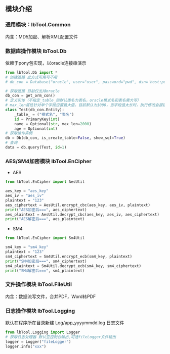 ## 模块介绍
### 通用模块：lbTool.Common  
内含：MD5加密、解析XML配置文件
### 数据库操作模块 lbTool.Db
依赖于pony包实现，以oracle连接串演示
```python
from lbTool.Db import *
# 创建连接 此方式可用可不用
# db_con = Database("oracle", user="user", password="pwd", dsn='host:port/sid')

# 获取连接 目前仅支持oracle
db_con = get_orm_con()
# 定义实体（不指定_table_则默认类名为表名，oracle模式名和表名需大写）
# max_len属性针对单个字段设置最大值，目前默认为1000，当字段值太长时，执行修改会报错
class Test(db_con.Entity):
    _table_ = ("模式名", "表名")
    id = PrimaryKey(int)
    name = Optional(str, max_len=2000)
    age = Optional(int)
# 获取操作实例
db = Db(db_con, is_create_table=False, show_sql=True)
# 查询
data = db.query(Test, id=1)
```
### AES/SM4加密模块 lbTool.EnCipher  
- AES  
```python
from lbTool.EnCipher import AesUtil

aes_key = "aes_key"
aes_iv = "aes_iv"
plaintext = "123"
aes_ciphertext = AesUtil.encrypt_cbc(aes_key, aes_iv, plaintext)
print("AES加密后===", aes_ciphertext)
aes_plaintext = AesUtil.decrypt_cbc(aes_key, aes_iv, aes_ciphertext)
print("AES解密后===", aes_plaintext)
```
- SM4
```python
from lbTool.EnCipher import Sm4Util

sm4_key = "sm4_key"
plaintext = "123"
sm4_ciphertext = Sm4Util.encrypt_ecb(sm4_key, plaintext)
print("SM4加密后===", sm4_ciphertext)
sm4_plaintext = Sm4Util.decrypt_ecb(sm4_key, sm4_ciphertext)
print("SM4解密后===", sm4_plaintext)
```
### 文件操作模块 lbTool.FileUtil
内含：数据流写文件，合并PDF，Word转PDF
### 日志操作模块 lbTool.Logging
默认在程序所在目录新建 Log/app_yyyymmdd.log 日志文件
```python
from lbTool.Logging import Logger
# 获取日志处理器 默认空控制台输出,可选fileLogger文件输出 
logger = Logger("fileLogger")
logger.info("xxx")
```